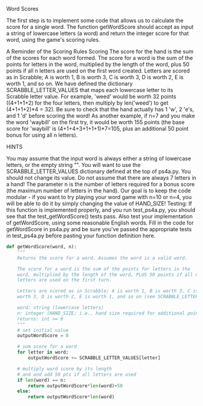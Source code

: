 Word Scores

The first step is to implement some code that allows us to calculate the score for a single word. The function getWordScore should accept as input a string of lowercase letters (a word) and return the integer score for that word, using the game's scoring rules.

A Reminder of the Scoring Rules
Scoring
The score for the hand is the sum of the scores for each word formed.
The score for a word is the sum of the points for letters in the word, multiplied by the length of the word, plus 50 points if all n letters are used on the first word created.
Letters are scored as in Scrabble; A is worth 1, B is worth 3, C is worth 3, D is worth 2, E is worth 1, and so on. We have defined the dictionary SCRABBLE_LETTER_VALUES that maps each lowercase letter to its Scrabble letter value.
For example, 'weed' would be worth 32 points ((4+1+1+2) for the four letters, then multiply by len('weed') to get (4+1+1+2)*4 = 32). Be sure to check that the hand actually has 1 'w', 2 'e's, and 1 'd' before scoring the word!
As another example, if n=7 and you make the word 'waybill' on the first try, it would be worth 155 points (the base score for 'waybill' is (4+1+4+3+1+1+1)*7=105, plus an additional 50 point bonus for using all n letters).

HINTS

You may assume that the input word is always either a string of lowercase letters, or the empty string "".
You will want to use the SCRABBLE_LETTER_VALUES dictionary defined at the top of ps4a.py. You should not change its value.
Do not assume that there are always 7 letters in a hand! The parameter n is the number of letters required for a bonus score (the maximum number of letters in the hand). Our goal is to keep the code modular - if you want to try playing your word game with n=10 or n=4, you will be able to do it by simply changing the value of HAND_SIZE!
Testing: If this function is implemented properly, and you run test_ps4a.py, you should see that the test_getWordScore() tests pass. Also test your implementation of getWordScore, using some reasonable English words.
Fill in the code for getWordScore in ps4a.py and be sure you've passed the appropriate tests in test_ps4a.py before pasting your function definition here.
```python
def getWordScore(word, n):
    """
    Returns the score for a word. Assumes the word is a valid word.

    The score for a word is the sum of the points for letters in the
    word, multiplied by the length of the word, PLUS 50 points if all n
    letters are used on the first turn.

    Letters are scored as in Scrabble; A is worth 1, B is worth 3, C is
    worth 3, D is worth 2, E is worth 1, and so on (see SCRABBLE_LETTER_VALUES)

    word: string (lowercase letters)
    n: integer (HAND_SIZE; i.e., hand size required for additional points)
    returns: int >= 0
    """
    # set initial value
    outputWordScore = 0

    # sum score for a word
    for letter in word:
        outputWordScore += SCRABBLE_LETTER_VALUES[letter]

    # multiply word score by its length
    # and and add 50 pts if all letters are used
    if len(word) == n:
        return outputWordScore*len(word)+50
    else:
        return outputWordScore*len(word)
```

